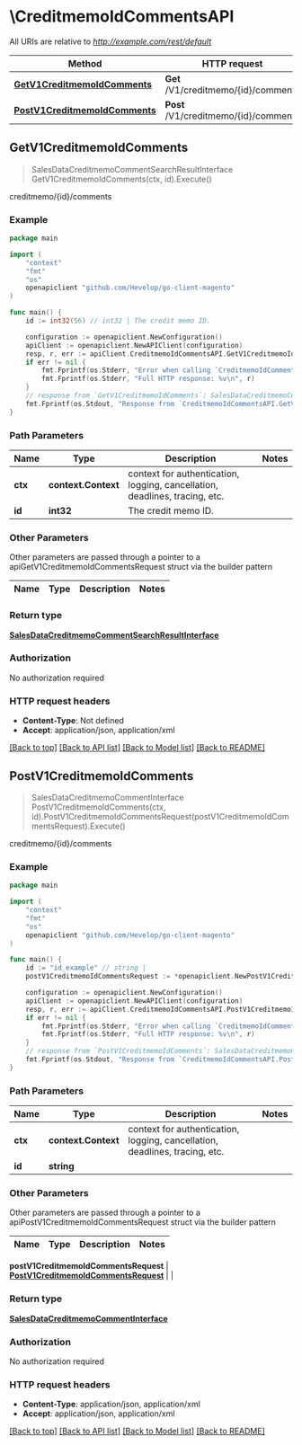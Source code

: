 # \CreditmemoIdCommentsAPI

All URIs are relative to *http://example.com/rest/default*

Method | HTTP request | Description
------------- | ------------- | -------------
[**GetV1CreditmemoIdComments**](CreditmemoIdCommentsAPI.md#GetV1CreditmemoIdComments) | **Get** /V1/creditmemo/{id}/comments | creditmemo/{id}/comments
[**PostV1CreditmemoIdComments**](CreditmemoIdCommentsAPI.md#PostV1CreditmemoIdComments) | **Post** /V1/creditmemo/{id}/comments | creditmemo/{id}/comments



## GetV1CreditmemoIdComments

> SalesDataCreditmemoCommentSearchResultInterface GetV1CreditmemoIdComments(ctx, id).Execute()

creditmemo/{id}/comments



### Example

```go
package main

import (
	"context"
	"fmt"
	"os"
	openapiclient "github.com/Hevelop/go-client-magento"
)

func main() {
	id := int32(56) // int32 | The credit memo ID.

	configuration := openapiclient.NewConfiguration()
	apiClient := openapiclient.NewAPIClient(configuration)
	resp, r, err := apiClient.CreditmemoIdCommentsAPI.GetV1CreditmemoIdComments(context.Background(), id).Execute()
	if err != nil {
		fmt.Fprintf(os.Stderr, "Error when calling `CreditmemoIdCommentsAPI.GetV1CreditmemoIdComments``: %v\n", err)
		fmt.Fprintf(os.Stderr, "Full HTTP response: %v\n", r)
	}
	// response from `GetV1CreditmemoIdComments`: SalesDataCreditmemoCommentSearchResultInterface
	fmt.Fprintf(os.Stdout, "Response from `CreditmemoIdCommentsAPI.GetV1CreditmemoIdComments`: %v\n", resp)
}
```

### Path Parameters


Name | Type | Description  | Notes
------------- | ------------- | ------------- | -------------
**ctx** | **context.Context** | context for authentication, logging, cancellation, deadlines, tracing, etc.
**id** | **int32** | The credit memo ID. | 

### Other Parameters

Other parameters are passed through a pointer to a apiGetV1CreditmemoIdCommentsRequest struct via the builder pattern


Name | Type | Description  | Notes
------------- | ------------- | ------------- | -------------


### Return type

[**SalesDataCreditmemoCommentSearchResultInterface**](SalesDataCreditmemoCommentSearchResultInterface.md)

### Authorization

No authorization required

### HTTP request headers

- **Content-Type**: Not defined
- **Accept**: application/json, application/xml

[[Back to top]](#) [[Back to API list]](../README.md#documentation-for-api-endpoints)
[[Back to Model list]](../README.md#documentation-for-models)
[[Back to README]](../README.md)


## PostV1CreditmemoIdComments

> SalesDataCreditmemoCommentInterface PostV1CreditmemoIdComments(ctx, id).PostV1CreditmemoIdCommentsRequest(postV1CreditmemoIdCommentsRequest).Execute()

creditmemo/{id}/comments



### Example

```go
package main

import (
	"context"
	"fmt"
	"os"
	openapiclient "github.com/Hevelop/go-client-magento"
)

func main() {
	id := "id_example" // string | 
	postV1CreditmemoIdCommentsRequest := *openapiclient.NewPostV1CreditmemoIdCommentsRequest(*openapiclient.NewSalesDataCreditmemoCommentInterface("Comment_example", int32(123), int32(123), int32(123))) // PostV1CreditmemoIdCommentsRequest |  (optional)

	configuration := openapiclient.NewConfiguration()
	apiClient := openapiclient.NewAPIClient(configuration)
	resp, r, err := apiClient.CreditmemoIdCommentsAPI.PostV1CreditmemoIdComments(context.Background(), id).PostV1CreditmemoIdCommentsRequest(postV1CreditmemoIdCommentsRequest).Execute()
	if err != nil {
		fmt.Fprintf(os.Stderr, "Error when calling `CreditmemoIdCommentsAPI.PostV1CreditmemoIdComments``: %v\n", err)
		fmt.Fprintf(os.Stderr, "Full HTTP response: %v\n", r)
	}
	// response from `PostV1CreditmemoIdComments`: SalesDataCreditmemoCommentInterface
	fmt.Fprintf(os.Stdout, "Response from `CreditmemoIdCommentsAPI.PostV1CreditmemoIdComments`: %v\n", resp)
}
```

### Path Parameters


Name | Type | Description  | Notes
------------- | ------------- | ------------- | -------------
**ctx** | **context.Context** | context for authentication, logging, cancellation, deadlines, tracing, etc.
**id** | **string** |  | 

### Other Parameters

Other parameters are passed through a pointer to a apiPostV1CreditmemoIdCommentsRequest struct via the builder pattern


Name | Type | Description  | Notes
------------- | ------------- | ------------- | -------------

 **postV1CreditmemoIdCommentsRequest** | [**PostV1CreditmemoIdCommentsRequest**](PostV1CreditmemoIdCommentsRequest.md) |  | 

### Return type

[**SalesDataCreditmemoCommentInterface**](SalesDataCreditmemoCommentInterface.md)

### Authorization

No authorization required

### HTTP request headers

- **Content-Type**: application/json, application/xml
- **Accept**: application/json, application/xml

[[Back to top]](#) [[Back to API list]](../README.md#documentation-for-api-endpoints)
[[Back to Model list]](../README.md#documentation-for-models)
[[Back to README]](../README.md)

